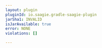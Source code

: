 ```yaml
---
layout: plugin
pluginId: io.saagie.gradle-saagie-plugin
jarSha1: INVALID
isJarAvailable: true
error: NONE
violations: []

---
```

